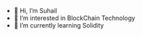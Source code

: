 - 👋 Hi, I’m Suhail
- 👀 I’m interested in BlockChain Technology
- 🌱 I’m currently learning Solidity 

<!---
ukazsrinagar/ukazsrinagar is a ✨ special ✨ repository because its `README.md` (this file) appears on your GitHub profile.
You can click the Preview link to take a look at your changes.
--->
